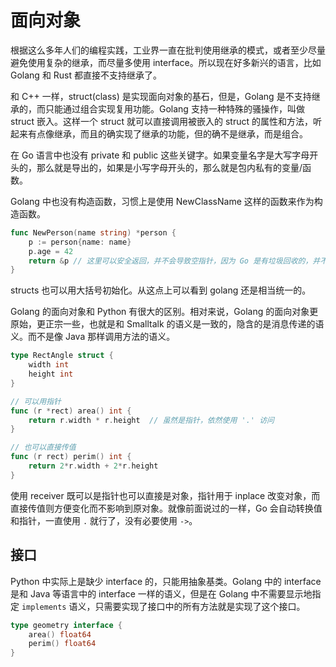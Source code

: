 # 面向对象

<!--
ID: e89d8073-4ded-4f52-a18f-c36a0d68f969
Status: draft
Date: 2019-11-25T00:00:00
Modified: 2020-05-28T14:09:32
wp_id: 1134
-->

根据这么多年人们的编程实践，工业界一直在批判使用继承的模式，或者至少尽量避免使用复杂的继承，而尽量多使用 interface。所以现在好多新兴的语言，比如 Golang 和 Rust 都直接不支持继承了。

和 C++ 一样，struct(class) 是实现面向对象的基石，但是，Golang 是不支持继承的，而只能通过组合实现复用功能。Golang 支持一种特殊的骚操作，叫做 struct 嵌入。这样一个 struct 就可以直接调用被嵌入的 struct 的属性和方法，听起来有点像继承，而且的确实现了继承的功能，但的确不是继承，而是组合。

在 Go 语言中也没有 private 和 public 这些关键字。如果变量名字是大写字母开头的，那么就是导出的，如果是小写字母开头的，那么就是包内私有的变量/函数。

Golang 中也没有构造函数，习惯上是使用 NewClassName 这样的函数来作为构造函数。

```go
func NewPerson(name string) *person {
    p := person{name: name}
    p.age = 42
    return &p // 这里可以安全返回，并不会导致空指针，因为 Go 是有垃圾回收的，并不会区分变量在栈上还是堆上。
}
```

structs 也可以用大括号初始化。从这点上可以看到 golang 还是相当统一的。

Golang 的面向对象和 Python 有很大的区别。相对来说，Golang 的面向对象更原始，更正宗一些，也就是和 Smalltalk 的语义是一致的，隐含的是消息传递的语义。而不是像 Java 那样调用方法的语义。

```go
type RectAngle struct {
    width int
    height int
}

// 可以用指针
func (r *rect) area() int {
    return r.width * r.height  // 虽然是指针，依然使用 '.' 访问
}

// 也可以直接传值
func (r rect) perim() int {
    return 2*r.width + 2*r.height
}
```

使用 receiver 既可以是指针也可以直接是对象，指针用于 inplace 改变对象，而直接传值则方便变化而不影响到原对象。就像前面说过的一样，Go 会自动转换值和指针，一直使用 `.` 就行了，没有必要使用 `->`。

## 接口

Python 中实际上是缺少 interface 的，只能用抽象基类。Golang 中的 interface 是和 Java 等语言中的 interface 一样的语义，但是在 Golang 中不需要显示地指定 `implements` 语义，只需要实现了接口中的所有方法就是实现了这个接口。

```go
type geometry interface {
    area() float64
    perim() float64
}
```